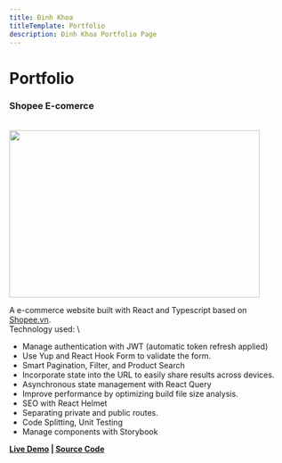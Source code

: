 ```yaml
---
title: Đinh Khoa
titleTemplate: Portfolio
description: Đinh Khoa Portfolio Page
---
```


# Portfolio

### Shopee E-comerce

<br>
<img src="/image.png" width="450" height="300">

A e-commerce website built with React and Typescript based on [Shopee.vn](https://shopee.vn/).\
Technology used: \

- Manage authentication with JWT (automatic token refresh applied)
- Use Yup and React Hook Form to validate the form.
- Smart Pagination, Filter, and Product Search
- Incorporate state into the URL to easily share results across devices.
- Asynchronous state management with React Query
- Improve performance by optimizing build file size analysis.
- SEO with React Helmet
- Separating private and public routes.
- Code Splitting, Unit Testing
- Manage components with Storybook

**[Live Demo](https://shopee.dinhkhoa.dev) | [Source Code](https://github.com/dinhdkhoa/Shopee-Clone)**
